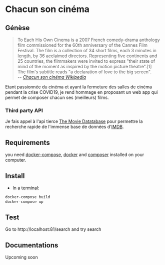 # Chacun son cinéma 

## Génèse

> To Each His Own Cinema is a 2007 French comedy-drama anthology film commissioned for the 60th anniversary of the Cannes Film Festival. The film is a collection of 34 short films, each 3 minutes in length, by 36 acclaimed directors. Representing five continents and 25 countries, the filmmakers were invited to express "their state of mind of the moment as inspired by the motion picture theatre".[1]   
> The film's subtitle reads "a declaration of love to the big screen".   
-- <cite>[Chacun son cinéma  Wikipedia](http://fr.wikipedia.org/wiki/Chacun_son_cin%C3%A9ma)</cite>

Etant passionnée du cinéma et ayant la fermeture des salles de cinéma pendant la crise COVID19, je rend hommage en proposant un web app
qui permet de composer chacun ses (meilleurs) films.

### Third party API
Je fais appel à l'api tierce [The Movie Datatabase](https://www.themoviedb.org/) pour permettre la recherche rapide de l'immense base de données d'[IMDB](https://www.imdb.com/).

## Requirements
you need [docker-compose](https://docs.docker.com/compose/install/), [docker](https://docs.docker.com/engine/install/) and 
[composer](https://getcomposer.org/download/) installed on your computer.

## Install
* In a terminal:

```bash
docker-compose build
docker-compose up
```

## Test
Go to http://localhost:81/search and try search

## Documentations
Upcoming soon
  